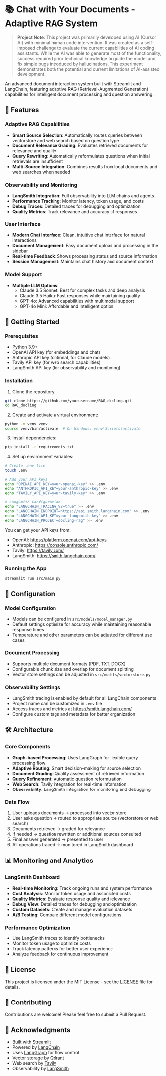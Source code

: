 # 📚 Chat with Your Documents - Adaptive RAG System

> **Project Note**: This project was primarily developed using AI (Cursor AI) with minimal human code intervention. It was created as a self-imposed challenge to evaluate the current capabilities of AI coding assistants. While the AI was able to generate most of the functionality, success required prior technical knowledge to guide the model and fix simple bugs introduced by hallucinations. This experiment demonstrates both the potential and current limitations of AI-assisted development.

An advanced document interaction system built with Streamlit and LangChain, featuring adaptive RAG (Retrieval-Augmented Generation) capabilities for intelligent document processing and question answering.

## 🌟 Features

### Adaptive RAG Capabilities

- **Smart Source Selection**: Automatically routes queries between vectorstore and web search based on question type
- **Document Relevance Grading**: Evaluates retrieved documents for relevance and quality
- **Query Rewriting**: Automatically reformulates questions when initial retrievals are insufficient
- **Multi-Source Integration**: Combines results from local documents and web searches when needed

### Observability and Monitoring

- **LangSmith Integration**: Full observability into LLM chains and agents
- **Performance Tracking**: Monitor latency, token usage, and costs
- **Debug Traces**: Detailed traces for debugging and optimization
- **Quality Metrics**: Track relevance and accuracy of responses

### User Interface

- **Modern Chat Interface**: Clean, intuitive chat interface for natural interactions
- **Document Management**: Easy document upload and processing in the sidebar
- **Real-time Feedback**: Shows processing status and source information
- **Session Management**: Maintains chat history and document context

### Model Support

- **Multiple LLM Options**:
  - Claude 3.5 Sonnet: Best for complex tasks and deep analysis
  - Claude 3.5 Haiku: Fast responses while maintaining quality
  - GPT-4o: Advanced capabilities with multimodal support
  - GPT-4o Mini: Affordable and intelligent option

## 🚀 Getting Started

### Prerequisites

- Python 3.9+
- OpenAI API key (for embeddings and chat)
- Anthropic API key (optional, for Claude models)
- Tavily API key (for web search capabilities)
- LangSmith API key (for observability and monitoring)

### Installation

1. Clone the repository:

```bash
git clone https://github.com/yourusername/RAG_docling.git
cd RAG_docling
```

2. Create and activate a virtual environment:

```bash
python -m venv venv
source venv/bin/activate  # On Windows: venv\Scripts\activate
```

3. Install dependencies:

```bash
pip install -r requirements.txt
```

4. Set up environment variables:

```bash
# Create .env file
touch .env

# Add your API keys
echo "OPENAI_API_KEY=your-openai-key" >> .env
echo "ANTHROPIC_API_KEY=your-anthropic-key" >> .env
echo "TAVILY_API_KEY=your-tavily-key" >> .env

# LangSmith Configuration
echo "LANGCHAIN_TRACING_V2=true" >> .env
echo "LANGCHAIN_ENDPOINT=https://api.smith.langchain.com" >> .env
echo "LANGCHAIN_API_KEY=your-langsmith-key" >> .env
echo "LANGCHAIN_PROJECT=docling-rag" >> .env
```

You can get your API keys from:

- OpenAI: https://platform.openai.com/api-keys
- Anthropic: https://console.anthropic.com/
- Tavily: https://tavily.com/
- LangSmith: https://smith.langchain.com/

### Running the App

```bash
streamlit run src/main.py
```

## 🔧 Configuration

### Model Configuration

- Models can be configured in `src/models/model_manager.py`
- Default settings optimize for accuracy while maintaining reasonable response times
- Temperature and other parameters can be adjusted for different use cases

### Document Processing

- Supports multiple document formats (PDF, TXT, DOCX)
- Configurable chunk size and overlap for document splitting
- Vector store settings can be adjusted in `src/models/vectorstore.py`

### Observability Settings

- LangSmith tracing is enabled by default for all LangChain components
- Project name can be customized in `.env` file
- Access traces and metrics at https://smith.langchain.com/
- Configure custom tags and metadata for better organization

## 🛠️ Architecture

### Core Components

- **Graph-based Processing**: Uses LangGraph for flexible query processing flow
- **Adaptive Routing**: Smart decision-making for source selection
- **Document Grading**: Quality assessment of retrieved information
- **Query Refinement**: Automatic question reformulation
- **Web Search**: Tavily integration for real-time information
- **Observability**: LangSmith integration for monitoring and debugging

### Data Flow

1. User uploads documents → processed into vector store
2. User asks question → routed to appropriate source (vectorstore or web search)
3. Documents retrieved → graded for relevance
4. If needed → question rewritten or additional sources consulted
5. Final answer generated → presented to user
6. All operations traced → monitored in LangSmith dashboard

## 📊 Monitoring and Analytics

### LangSmith Dashboard

- **Real-time Monitoring**: Track ongoing runs and system performance
- **Cost Analysis**: Monitor token usage and associated costs
- **Quality Metrics**: Evaluate response quality and relevance
- **Debug View**: Detailed traces for debugging and optimization
- **Custom Datasets**: Create and manage evaluation datasets
- **A/B Testing**: Compare different model configurations

### Performance Optimization

- Use LangSmith traces to identify bottlenecks
- Monitor token usage to optimize costs
- Track latency patterns for better user experience
- Analyze feedback for continuous improvement

## 📝 License

This project is licensed under the MIT License - see the [LICENSE](LICENSE) file for details.

## 🤝 Contributing

Contributions are welcome! Please feel free to submit a Pull Request.

## 🙏 Acknowledgments

- Built with [Streamlit](https://streamlit.io/)
- Powered by [LangChain](https://python.langchain.com/)
- Uses [LangGraph](https://python.langchain.com/docs/langgraph) for flow control
- Vector storage by [Qdrant](https://qdrant.tech/)
- Web search by [Tavily](https://tavily.com/)
- Observability by [LangSmith](https://smith.langchain.com/)